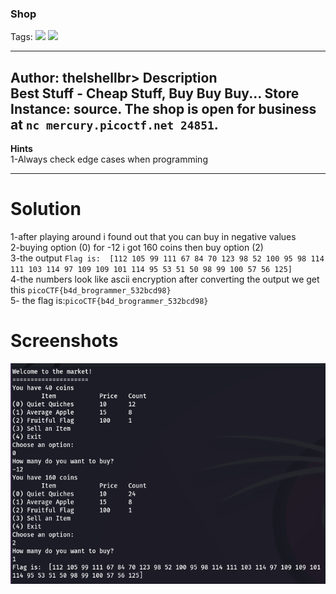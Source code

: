 ### Shop
Tags: ![](https://img.shields.io/badge/Beginner_picoCTF_2021-blue) ![](https://img.shields.io/badge/Reverse_Engineering-red)

------------
Author: thelshellbr>
**Description**<br>
Best Stuff - Cheap Stuff, Buy Buy Buy... Store Instance: source. The shop is open for business at `nc mercury.picoctf.net 24851`.
------------

**Hints**<br>
1-Always check edge cases when programming<br>

------------
# Solution
1-after playing around i found out that you can buy in negative values<br>
2-buying option (0) for -12 i got 160 coins then buy option (2)<br>
3-the output `Flag is:  [112 105 99 111 67 84 70 123 98 52 100 95 98 114 111 103 114 97 109 109 101 114 95 53 51 50 98 99 100 57 56 125]`<br>
4-the numbers look like ascii encryption after converting the output we get this `picoCTF{b4d_brogrammer_532bcd98}`<br>
5- the flag is:`picoCTF{b4d_brogrammer_532bcd98}`<br>
# Screenshots
![](shop.solved.png)
